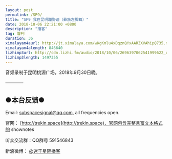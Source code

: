 ```yaml
---
layout: post
permalink: /SP9/
title: "SP9 我在昆明蹦野迪（彝族左脚舞）"
date: 2018-10-06 22:21:00 +0800
description: "播客"
tag: 增刊
duration: 36
ximalayam4aurl: http://jt.ximalaya.com/wKgKmlu4xDqznQYxAARZXVAhipQ735.m4a?channel=rss&amp;album_id=3135361&amp;track_id=127558857&amp;uid=6418191&amp;jt=http://audio.xmcdn.com/group51/M08/D8/67/wKgKmlu4xDqznQYxAARZXVAhipQ735.m4a
ximalayam4alength: 846640
lizhimp3url: http://cdn.lizhi.fm/audio/2018/10/06/2696397062541999622_ud.mp3
lizhimp3length: 1497355
---   
```


音频录制于昆明桃源广场，2018年9月30日晚。

————

## ●本台反馈●

Email: [subspacesignal@qq.com](mailto:subspacesignal@qq.com), all frequencies open.

官网： [http://trekin.space](http://trekin.space)，官网包含完整且富文本格式的 shownotes

听众交流群：QQ群号 591546843

新浪微博： [@迷于星际播客](http://weibo.com/lostinst)
